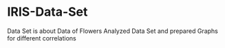 # IRIS-Data-Set
Data Set is about Data of Flowers
Analyzed Data Set and prepared Graphs for different correlations
